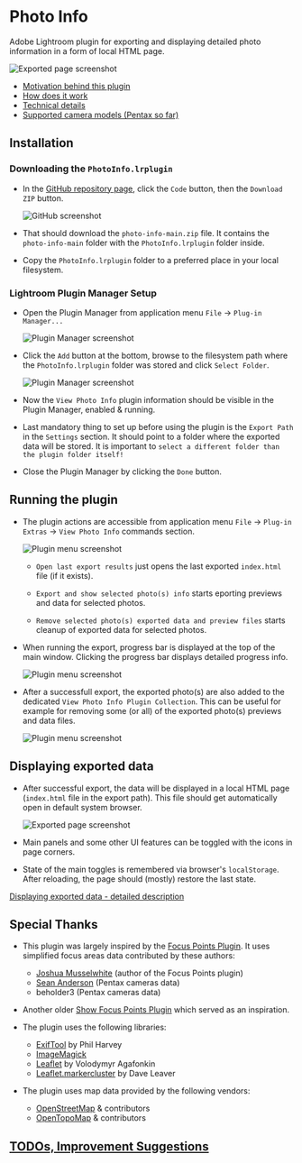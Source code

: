 # Photo Info

Adobe Lightroom plugin for exporting and displaying detailed photo information in a form of local HTML page.

![Exported page screenshot](docs/images/exported-01.jpg)

- [Motivation behind this plugin](docs/motivation.md)
- [How does it work](docs/how-does-it-work.md)
- [Technical details](docs/technical-details.md)
- [Supported camera models (Pentax so far)](docs/supported-cameras.md)


## Installation

### Downloading the `PhotoInfo.lrplugin`

- In the [GitHub repository page](https://github.com/JuraFajt/photo-info), click the `Code` button, then the `Download ZIP` button.

    ![GitHub screenshot](docs/images/download.jpg)

- That should download the `photo-info-main.zip` file. It contains the `photo-info-main` folder with the `PhotoInfo.lrplugin` folder inside.

- Copy the `PhotoInfo.lrplugin` folder to a preferred place in your local filesystem.

### Lightroom Plugin Manager Setup

- Open the Plugin Manager from application menu `File` -> `Plug-in Manager...`

    ![Plugin Manager screenshot](docs/images/plugin-manager-01.png)

- Click the `Add` button at the bottom, browse to the filesystem path where the `PhotoInfo.lrplugin` folder was stored and click `Select Folder`.

    ![Plugin Manager screenshot](docs/images/plugin-manager-02.png)

- Now the `View Photo Info` plugin information should be visible in the Plugin Manager, enabled & running.

- Last mandatory thing to set up before using the plugin is the `Export Path` in the `Settings` section. It should point to a folder where the exported data will be stored. It is important to `select a different folder than the plugin folder itself!`

- Close the Plugin Manager by clicking the `Done` button.


## Running the plugin

- The plugin actions are accessible from application menu `File` -> `Plug-in Extras` -> `View Photo Info` commands section.

    ![Plugin menu screenshot](docs/images/use-01.jpg)

    - `Open last export results` just opens the last exported `index.html` file (if it exists).

    - `Export and show selected photo(s) info` starts eporting previews and data for selected photos.

    - `Remove selected photo(s) exported data and preview files` starts cleanup of exported data for selected photos.

- When running the export, progress bar is displayed at the top of the main window. Clicking the progress bar displays detailed progress info.

    ![Plugin menu screenshot](docs/images/use-02.jpg)

- After a successfull export, the exported photo(s) are also added to the dedicated `View Photo Info Plugin Collection`. This can be useful for example for removing some (or all) of the exported photo(s) previews and data files.

    ![Plugin menu screenshot](docs/images/use-03.jpg)


## Displaying exported data

- After successful export, the data will be displayed in a local HTML page (`index.html` file in the export path). This file should get automatically open in default system browser.

    ![Exported page screenshot](docs/images/exported-02.jpg)

- Main panels and some other UI features can be toggled with the icons in page corners.

- State of the main toggles is remembered via browser's `localStorage`. After reloading, the page should (mostly) restore the last state.

[Displaying exported data - detailed description](docs/exported-ui.md)


## Special Thanks

- This plugin was largely inspired by the [Focus Points Plugin](https://github.com/musselwhizzle/Focus-Points).
  It uses simplified focus areas data contributed by these authors:
  - [Joshua Musselwhite](https://github.com/musselwhizzle) (author of the Focus Points plugin)
  - [Sean Anderson](https://github.com/roguephysicist) (Pentax cameras data)
  - beholder3 (Pentax cameras data)

- Another older [Show Focus Points Plugin](https://lightroomfocuspointsplugin.com/) which served as an inspiration.

- The plugin uses the following libraries:
  - [ExifTool](https://exiftool.org) by Phil Harvey
  - [ImageMagick](https://imagemagick.org)
  - [Leaflet](https://leafletjs.com) by Volodymyr Agafonkin
  - [Leaflet.markercluster](https://github.com/Leaflet/Leaflet.markercluster) by Dave Leaver

- The plugin uses map data provided by the following vendors:  
  - [OpenStreetMap](https://www.openstreetmap.org/copyright) & contributors
  - [OpenTopoMap](https://opentopomap.org/credits) & contributors


## [TODOs, Improvement Suggestions](docs/todo.md)


